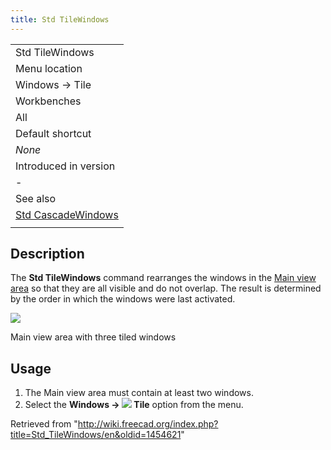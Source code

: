 ```yaml
---
title: Std TileWindows
---
```


|                                                                |
| -------------------------------------------------------------- |
| Std TileWindows                                                |
| Menu location                                                  |
| Windows → Tile                                                 |
| Workbenches                                                    |
| All                                                            |
| Default shortcut                                               |
| _None_                                                         |
| Introduced in version                                          |
| -                                                              |
| See also                                                       |
| [Std CascadeWindows](/Std_CascadeWindows "Std CascadeWindows") |
|                                                                |

## Description

The **Std TileWindows** command rearranges the windows in the [Main view area](/Main_view_area "Main view area") so that they are all visible and do not overlap. The result is determined by the order in which the windows were last activated.

![](/images/Std_TileWindows_example.png)

Main view area with three tiled windows

## Usage

1. The Main view area must contain at least two windows.
2. Select the **Windows → ![](/images/Std_TileWindows.svg) Tile** option from the menu.

Retrieved from "<http://wiki.freecad.org/index.php?title=Std_TileWindows/en&oldid=1454621>"
